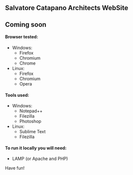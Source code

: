 ## Salvatore Catapano Architects WebSite
## Coming soon

####  Browser tested:
- Windows:
	- Firefox
	- Chromium
	- Chrome
- Linux:
	- Firefox
	- Chromium
	- Opera

#### Tools used:
- Windows:
	- Notepad++
	- Filezilla
	- Photoshop
- Linux:
	- Sublime Text
	- Filezilla

#### To run it locally you will need:
- LAMP (or Apache and PHP)

Have fun!
